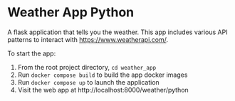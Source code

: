 # Weather App Python
A flask application that tells you the weather. This app includes various API patterns to interact with https://www.weatherapi.com/.

To start the app:
1. From the root project directory, `cd weather_app`
2. Run `docker compose build` to build the app docker images
3. Run `docker compose up` to launch the application
4. Visit the web app at http://localhost:8000/weather/python 